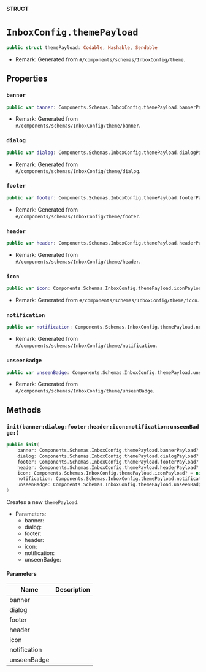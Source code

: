 **STRUCT**

# `InboxConfig.themePayload`

```swift
public struct themePayload: Codable, Hashable, Sendable
```

- Remark: Generated from `#/components/schemas/InboxConfig/theme`.

## Properties
### `banner`

```swift
public var banner: Components.Schemas.InboxConfig.themePayload.bannerPayload?
```

- Remark: Generated from `#/components/schemas/InboxConfig/theme/banner`.

### `dialog`

```swift
public var dialog: Components.Schemas.InboxConfig.themePayload.dialogPayload?
```

- Remark: Generated from `#/components/schemas/InboxConfig/theme/dialog`.

### `footer`

```swift
public var footer: Components.Schemas.InboxConfig.themePayload.footerPayload?
```

- Remark: Generated from `#/components/schemas/InboxConfig/theme/footer`.

### `header`

```swift
public var header: Components.Schemas.InboxConfig.themePayload.headerPayload?
```

- Remark: Generated from `#/components/schemas/InboxConfig/theme/header`.

### `icon`

```swift
public var icon: Components.Schemas.InboxConfig.themePayload.iconPayload?
```

- Remark: Generated from `#/components/schemas/InboxConfig/theme/icon`.

### `notification`

```swift
public var notification: Components.Schemas.InboxConfig.themePayload.notificationPayload?
```

- Remark: Generated from `#/components/schemas/InboxConfig/theme/notification`.

### `unseenBadge`

```swift
public var unseenBadge: Components.Schemas.InboxConfig.themePayload.unseenBadgePayload?
```

- Remark: Generated from `#/components/schemas/InboxConfig/theme/unseenBadge`.

## Methods
### `init(banner:dialog:footer:header:icon:notification:unseenBadge:)`

```swift
public init(
    banner: Components.Schemas.InboxConfig.themePayload.bannerPayload? = nil,
    dialog: Components.Schemas.InboxConfig.themePayload.dialogPayload? = nil,
    footer: Components.Schemas.InboxConfig.themePayload.footerPayload? = nil,
    header: Components.Schemas.InboxConfig.themePayload.headerPayload? = nil,
    icon: Components.Schemas.InboxConfig.themePayload.iconPayload? = nil,
    notification: Components.Schemas.InboxConfig.themePayload.notificationPayload? = nil,
    unseenBadge: Components.Schemas.InboxConfig.themePayload.unseenBadgePayload? = nil
)
```

Creates a new `themePayload`.

- Parameters:
  - banner:
  - dialog:
  - footer:
  - header:
  - icon:
  - notification:
  - unseenBadge:

#### Parameters

| Name | Description |
| ---- | ----------- |
| banner |  |
| dialog |  |
| footer |  |
| header |  |
| icon |  |
| notification |  |
| unseenBadge |  |
